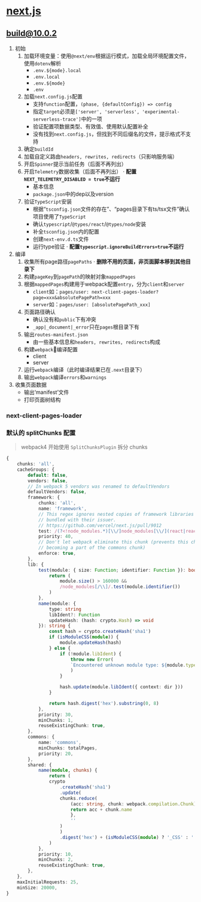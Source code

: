 # [next.js](https://github.com/vercel/next.js)


## build@10.0.2

1. 初始
    1. 加载环境变量：使用`@next/env`根据运行模式，加载全局环境配置文件，使用`dotenv`解析
        - `.env.${mode}.local`
        - `.env.local`
        - `.env.${mode}`
        - `.env`
    2. 加载`next.config.js`配置
        - 支持`function`配置，`(phase, {defaultConfig}) => config`
        - 指定`target`必须是`['server', 'serverless', 'experimental-serverless-trace']`中的一项
        - 验证配置项数据类型、有效值、使用默认配置补全
        - 没有找到`next.config.js`，但找到不同后缀名的文件，提示格式不支持
    3. 确定`buildId`
    4. 加载自定义路由`headers, rewrites, redirects`（只影响服务端）
    5. 开启`Spinner`提示当前任务（后面不再列出）
    6. 开启`Telemetry`数据收集（后面不再列出） · **配置`NEXT_TELEMETRY_DISABLED = true`不运行**
        - 基本信息
        - `package.json`中的dep以及version
    7. 验证`TypeScript`安装
        - 根据“`tsconfig.json`文件的存在”、“pages目录下有ts/tsx文件”确认项目使用了`TypeScript`
        - 确认`typescript`/`@types/react`/`@types/node`安装
        - 补全`tsconfig.json`内的配置
        - 创建`next-env.d.ts`文件
        - 运行type验证 · **配置`typescript.ignoreBuildErrors=true`不运行**
2. 编译
    1. 收集所有page路径`pagePaths` · **删除不用的页面，非页面脚本移到其他目录下**
    2. 构建`pageKey`到`pagePath`的映射对象`mappedPages`
    3. 根据`mappedPages`构建用于webpack配置`entry`，分为`client`和`server`
        - `client`如：`pages/user: next-client-pages-loader?page=xxx&absolutePagePath=xxx`
        - `server`如：`pages/user: [absolutePagePath_xxx]`
    4. 页面路径确认
        - 确认没有和`public`下有冲突
        - `_app|_document|_error`只在`pages`根目录下有
    5. 输出`routes-manifest.json`
        - 由一些基本信息和`headers, rewrites, redirects`构成
    6. 构建`webpack`编译配置
        - client
        - server
    7. 运行`webpack`编译（此时编译结果已在`.next`目录下）
    8. 输出`webpack`编译`errors`和`warnings`
3. 收集页面数据
    - 输出‘manifest’文件
    - 打印页面树结构


### next-client-pages-loader

### 默认的 splitChunks 配置
> webpack4 开始使用 `SplitChunksPlugin` 拆分 chunks

```ts
{
    chunks: 'all',
    cacheGroups: {
        default: false,
        vendors: false,
        // In webpack 5 vendors was renamed to defaultVendors
        defaultVendors: false,
        framework: {
            chunks: 'all',
            name: 'framework',
            // This regex ignores nested copies of framework libraries so they're
            // bundled with their issuer.
            // https://github.com/vercel/next.js/pull/9012
            test: /(?<!node_modules.*)[\\/]node_modules[\\/](react|react-dom|scheduler|prop-types|use-subscription)[\\/]/,
            priority: 40,
            // Don't let webpack eliminate this chunk (prevents this chunk from
            // becoming a part of the commons chunk)
            enforce: true,
        },
        lib: {
            test(module: { size: Function; identifier: Function }): boolean {
                return (
                    module.size() > 160000 &&
                    /node_modules[/\\]/.test(module.identifier())
                )
            },
            name(module: {
                type: string
                libIdent?: Function
                updateHash: (hash: crypto.Hash) => void
            }): string {
                const hash = crypto.createHash('sha1')
                if (isModuleCSS(module)) {
                    module.updateHash(hash)
                } else {
                    if (!module.libIdent) {
                        throw new Error(
                        `Encountered unknown module type: ${module.type}. Please open an issue.`
                        )
                    }

                    hash.update(module.libIdent({ context: dir }))
                }

                return hash.digest('hex').substring(0, 8)
            },
            priority: 30,
            minChunks: 1,
            reuseExistingChunk: true,
        },
        commons: {
            name: 'commons',
            minChunks: totalPages,
            priority: 20,
        },
        shared: {
            name(module, chunks) {
                return (
                crypto
                    .createHash('sha1')
                    .update(
                    chunks.reduce(
                        (acc: string, chunk: webpack.compilation.Chunk) => {
                        return acc + chunk.name
                        },
                        ''
                    )
                    )
                    .digest('hex') + (isModuleCSS(module) ? '_CSS' : '')
                )
            },
            priority: 10,
            minChunks: 2,
            reuseExistingChunk: true,
        },
    },
    maxInitialRequests: 25,
    minSize: 20000,
}
```
